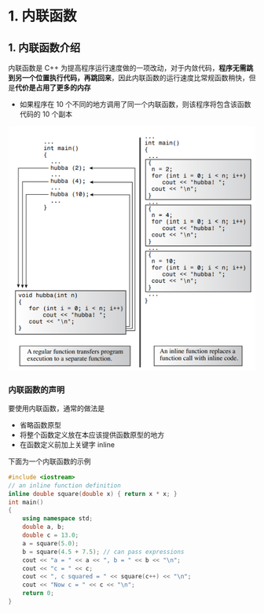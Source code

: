 # 1. 内联函数

## 1. 内联函数介绍

内联函数是 C++ 为提高程序运行速度做的一项改动，对于内敛代码，**程序无需跳到另一个位置执行代码，再跳回来**，因此内联函数的运行速度比常规函数稍快，但是**代价是占用了更多的内存**

* 如果程序在 10 个不同的地方调用了同一个内联函数，则该程序将包含该函数代码的 10 个副本

![&#x5E38;&#x89C4;&#x51FD;&#x6570;&#x548C;&#x5185;&#x8054;&#x51FD;&#x6570;&#x7684;&#x533A;&#x522B;](../.gitbook/assets/image%20%287%29.png)

### 内联函数的声明

要使用内联函数，通常的做法是

* 省略函数原型
* 将整个函数定义放在本应该提供函数原型的地方
* 在函数定义前加上关键字 inline

下面为一个内联函数的示例

```cpp
#include <iostream>
// an inline function definition
inline double square(double x) { return x * x; }
int main()
{
    using namespace std;
    double a, b;
    double c = 13.0;
    a = square(5.0);
    b = square(4.5 + 7.5); // can pass expressions
    cout << "a = " << a << ", b = " << b << "\n";
    cout << "c = " << c;
    cout << ", c squared = " << square(c++) << "\n";
    cout << "Now c = " << c << "\n";
    return 0;
}
```



